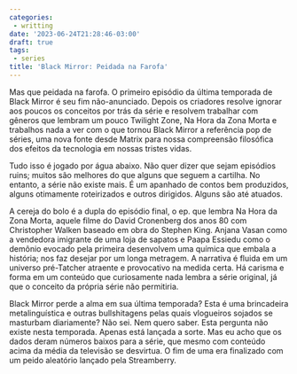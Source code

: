 ```yaml
---
categories:
 - writting
date: '2023-06-24T21:28:46-03:00'
draft: true
tags:
 - series
title: 'Black Mirror: Peidada na Farofa'
---
```


Mas que peidada na farofa. O primeiro episódio da última temporada de Black Mirror é seu fim não-anunciado. Depois os criadores resolve ignorar aos poucos os conceitos por trás da série e resolvem trabalhar com gêneros que lembram um pouco Twilight Zone, Na Hora da Zona Morta e trabalhos nada a ver com o que tornou Black Mirror a referência pop de séries, uma nova fonte desde Matrix para nossa compreensão filosófica dos efeitos da tecnologia em nossas tristes vidas.

Tudo isso é jogado por água abaixo. Não quer dizer que sejam episódios ruins; muitos são melhores do que alguns que seguem a cartilha. No entanto, a série não existe mais. É um apanhado de contos bem produzidos, alguns otimamente roteirizados e outros dirigidos. Alguns são até atuados.

A cereja do bolo é a dupla do episódio final, o ep. que lembra Na Hora da Zona Morta, aquele filme do David Cronenberg dos anos 80 com Christopher Walken baseado em obra do Stephen King. Anjana Vasan como a vendedora imigrante de uma loja de sapatos e Paapa Essiedu como o demônio evocado pela primeira desenvolvem uma química que embala a história; nos faz desejar por um longa metragem. A narrativa é fluida em um universo pré-Tatcher atraente e provocativo na medida certa. Há carisma e forma em um conteúdo que curiosamente nada lembra a série original, já que o conceito da própria série não permitiria.

Black Mirror perde a alma em sua última temporada? Esta é uma brincadeira metalinguística e outras bullshitagens pelas quais vlogueiros sojados se masturbam diariamente? Não sei. Nem quero saber. Esta pergunta não existe nesta temporada. Apenas está lançada a sorte. Mas eu acho que os dados deram números baixos para a série, que mesmo com conteúdo acima da média da televisão se desvirtua. O fim de uma era finalizado com um peido aleatório lançado pela Streamberry.
